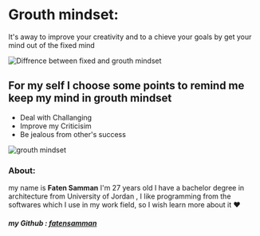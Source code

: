 
# Grouth mindset:
  It's away to improve your creativity and to a chieve your goals by get your mind out of the fixed mind

![Diffrence between fixed and grouth mindset](https://www.sdiclarity.com/wp-content/uploads/2019/01/growth-5c-20vs-_35489972-629x1024.png)


## For my self I choose some points to remind me keep my mind in grouth mindset

  * Deal with Challanging 
  * Improve my Criticisim
  * Be jealous from other's success
  
  ![grouth mindset](https://i.ytimg.com/vi/YG4t8SGQsvA/maxresdefault.jpg)
  
  ### About:
my name is **Faten Samman** I'm 27 years old I have a bachelor degree in architecture from University of Jordan , I like programming from the softwares which I use in my work field, so I wish learn more about it :heart:
##### my Github : [fatensamman](https://github.com/Fatensamman)

